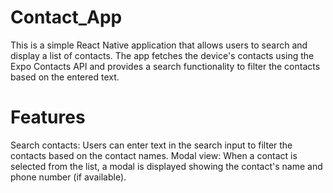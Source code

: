 # Contact_App
This is a simple React Native application that allows users to search and display a list of contacts. The app fetches the device's contacts using the Expo Contacts API and provides a search functionality to filter the contacts based on the entered text.

# Features
Search contacts: Users can enter text in the search input to filter the contacts based on the contact names.
Modal view: When a contact is selected from the list, a modal is displayed showing the contact's name and phone number (if available).


